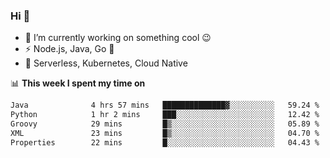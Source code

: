### Hi 👋

<!--
**nodejh/nodejh** is a ✨ _special_ ✨ repository because its `README.md` (this file) appears on your GitHub profile.

Here are some ideas to get you started:

- 🔭 I’m currently working on ...
- 🌱 I’m currently learning ...
- 👯 I’m looking to collaborate on ...
- 🤔 I’m looking for help with ...
- 💬 Ask me about ...
- 📫 How to reach me: ...
- 😄 Pronouns: ...
- ⚡ Fun fact: ...
-->

- 🔭 I’m currently working on something cool :wink:
- ⚡ Node.js, Java, Go :thought_balloon:
- 🤖 Serverless, Kubernetes, Cloud Native

📊 **This week I spent my time on**

<!--START_SECTION:waka-->

```txt
Java              4 hrs 57 mins   ██████████████▓░░░░░░░░░░   59.24 %
Python            1 hr 2 mins     ███░░░░░░░░░░░░░░░░░░░░░░   12.42 %
Groovy            29 mins         █▒░░░░░░░░░░░░░░░░░░░░░░░   05.89 %
XML               23 mins         █▒░░░░░░░░░░░░░░░░░░░░░░░   04.70 %
Properties        22 mins         █░░░░░░░░░░░░░░░░░░░░░░░░   04.43 %
```

<!--END_SECTION:waka-->


<!--
:traffic_light: **Visitors**

![visitors](https://visitor-badge.glitch.me/badge?page_id=nodejh.nodejh)
-->
